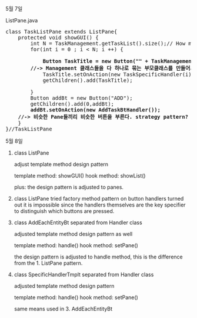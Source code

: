 5월 7일

ListPane.java
<pre>
class TaskListPane extends ListPane{
	protected void showGUI() {
		int N = TaskManagement.getTaskList().size();// How many Tasks
		for(int i = 0 ; i < N; i ++) {

			<b>Button TaskTitle = new Button("" + TaskManagement.getTaskList().get(i).getTitle() );
        //-> Management 클래스들을 다 하나로 묶는 부모클래스를 만들어서 strategy 패턴?</b>
			TaskTitle.setOnAction(new TaskSpecificHandler(i));
			getChildren().add(TaskTitle);

		}
		Button addBt = new Button("ADD");
		getChildren().add(0,addBt);
		<b>addBt.setOnAction(new AddTaskBtHandler());
    //-> 비슷한 Pane들끼리 비슷한 버튼을 부른다. strategy pattern?</b>
	}
}//TaskListPane
</pre>

5월 8일

1. class ListPane

	 adjust template method design pattern

	 template method: showGUI()
	 hook method: showList()

	 plus: the design pattern is adjusted to panes.

2. class ListPane
	tried factory method pattern on button handlers
	turned out it is impossible since the handlers themselves
	are the key specifier to distinguish which buttons are pressed.

3. class AddEachEntityBt
	separated from Handler class

	adjusted template method design pattern as well

	template method: handle()
	hook method: setPane()

	the design pattern is adjusted to handle method,
	this is the difference from the 1. ListPane pattern.

4. class SpecificHandlerTmplt
	separated from Handler class

	adjusted template method design pattern

	template method: handle()
	hook method: setPane()

	same means used in 3. AddEachEntityBt
